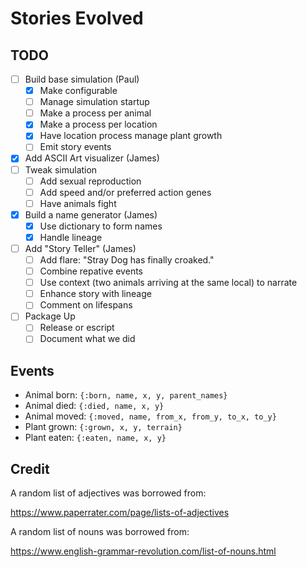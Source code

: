 # Stories Evolved

## TODO

* [ ] Build base simulation (Paul)
    * [x] Make configurable
    * [ ] Manage simulation startup
    * [ ] Make a process per animal
    * [x] Make a process per location
    * [x] Have location process manage plant growth
    * [ ] Emit story events
* [X] Add ASCII Art visualizer (James)
* [ ] Tweak simulation
    * [ ] Add sexual reproduction
    * [ ] Add speed and/or preferred action genes
    * [ ] Have animals fight
* [X] Build a name generator (James)
    * [X] Use dictionary to form names
    * [X] Handle lineage
* [ ] Add "Story Teller" (James)
    * [ ] Add flare:  "Stray Dog has finally croaked."
    * [ ] Combine repative events
    * [ ] Use context (two animals arriving at the same local) to narrate
    * [ ] Enhance story with lineage
    * [ ] Comment on lifespans
* [ ] Package Up
    * [ ] Release or escript
    * [ ] Document what we did

## Events

* Animal born:  `{:born, name, x, y, parent_names}`
* Animal died:  `{:died, name, x, y}`
* Animal moved:  `{:moved, name, from_x, from_y, to_x, to_y}`
* Plant grown:  `{:grown, x, y, terrain}`
* Plant eaten:  `{:eaten, name, x, y}`

## Credit

A random list of adjectives was borrowed from:

https://www.paperrater.com/page/lists-of-adjectives

A random list of nouns was borrowed from:

https://www.english-grammar-revolution.com/list-of-nouns.html
